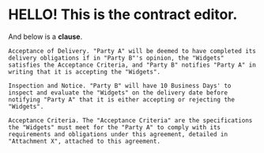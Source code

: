 # HELLO! This is the contract editor. 

And below is a **clause**.

``` <clause name="479adbb4-dc55-4d1a-ab12-b6c5e16900c0" src="ap://acceptance-of-delivery@0.12.1#721d1aa0999a5d278653e211ae2a64b75fdd8ca6fa1f34255533c942404c5c1f"/>
Acceptance of Delivery. "Party A" will be deemed to have completed its delivery obligations if in "Party B"'s opinion, the "Widgets" satisfies the Acceptance Criteria, and "Party B" notifies "Party A" in writing that it is accepting the "Widgets".

Inspection and Notice. "Party B" will have 10 Business Days' to inspect and evaluate the "Widgets" on the delivery date before notifying "Party A" that it is either accepting or rejecting the "Widgets".

Acceptance Criteria. The "Acceptance Criteria" are the specifications the "Widgets" must meet for the "Party A" to comply with its requirements and obligations under this agreement, detailed in "Attachment X", attached to this agreement.
```